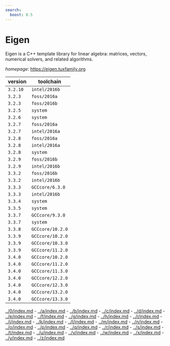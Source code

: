 ```yaml
---
search:
  boost: 0.5
---
```

# Eigen

Eigen is a C++ template library for linear algebra: matrices, vectors, numerical solvers,  and related algorithms.

*homepage*: <https://eigen.tuxfamily.org>

version | toolchain
--------|----------
``3.2.10`` | ``intel/2016b``
``3.2.3`` | ``foss/2016a``
``3.2.3`` | ``foss/2016b``
``3.2.5`` | ``system``
``3.2.6`` | ``system``
``3.2.7`` | ``foss/2016a``
``3.2.7`` | ``intel/2016a``
``3.2.8`` | ``foss/2016a``
``3.2.8`` | ``intel/2016a``
``3.2.8`` | ``system``
``3.2.9`` | ``foss/2016b``
``3.2.9`` | ``intel/2016b``
``3.3.2`` | ``foss/2016b``
``3.3.2`` | ``intel/2016b``
``3.3.3`` | ``GCCcore/6.3.0``
``3.3.3`` | ``intel/2016b``
``3.3.4`` | ``system``
``3.3.5`` | ``system``
``3.3.7`` | ``GCCcore/9.3.0``
``3.3.7`` | ``system``
``3.3.8`` | ``GCCcore/10.2.0``
``3.3.9`` | ``GCCcore/10.2.0``
``3.3.9`` | ``GCCcore/10.3.0``
``3.3.9`` | ``GCCcore/11.2.0``
``3.4.0`` | ``GCCcore/10.2.0``
``3.4.0`` | ``GCCcore/11.2.0``
``3.4.0`` | ``GCCcore/11.3.0``
``3.4.0`` | ``GCCcore/12.2.0``
``3.4.0`` | ``GCCcore/12.3.0``
``3.4.0`` | ``GCCcore/13.2.0``
``3.4.0`` | ``GCCcore/13.3.0``

[../0/index.md](0) - [../a/index.md](a) - [../b/index.md](b) - [../c/index.md](c) - [../d/index.md](d) - [../e/index.md](e) - [../f/index.md](f) - [../g/index.md](g) - [../h/index.md](h) - [../i/index.md](i) - [../j/index.md](j) - [../k/index.md](k) - [../l/index.md](l) - [../m/index.md](m) - [../n/index.md](n) - [../o/index.md](o) - [../p/index.md](p) - [../q/index.md](q) - [../r/index.md](r) - [../s/index.md](s) - [../t/index.md](t) - [../u/index.md](u) - [../v/index.md](v) - [../w/index.md](w) - [../x/index.md](x) - [../y/index.md](y) - [../z/index.md](z)

